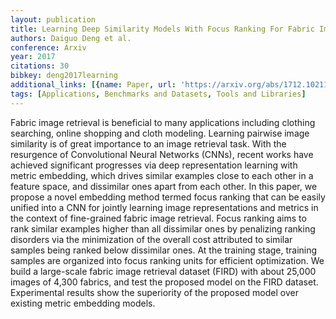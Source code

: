 ```yaml
---
layout: publication
title: Learning Deep Similarity Models With Focus Ranking For Fabric Image Retrieval
authors: Daiguo Deng et al.
conference: Arxiv
year: 2017
citations: 30
bibkey: deng2017learning
additional_links: [{name: Paper, url: 'https://arxiv.org/abs/1712.10211'}]
tags: [Applications, Benchmarks and Datasets, Tools and Libraries]
---
```

Fabric image retrieval is beneficial to many applications including clothing
searching, online shopping and cloth modeling. Learning pairwise image
similarity is of great importance to an image retrieval task. With the
resurgence of Convolutional Neural Networks (CNNs), recent works have achieved
significant progresses via deep representation learning with metric embedding,
which drives similar examples close to each other in a feature space, and
dissimilar ones apart from each other. In this paper, we propose a novel
embedding method termed focus ranking that can be easily unified into a CNN for
jointly learning image representations and metrics in the context of
fine-grained fabric image retrieval. Focus ranking aims to rank similar
examples higher than all dissimilar ones by penalizing ranking disorders via
the minimization of the overall cost attributed to similar samples being ranked
below dissimilar ones. At the training stage, training samples are organized
into focus ranking units for efficient optimization. We build a large-scale
fabric image retrieval dataset (FIRD) with about 25,000 images of 4,300
fabrics, and test the proposed model on the FIRD dataset. Experimental results
show the superiority of the proposed model over existing metric embedding
models.